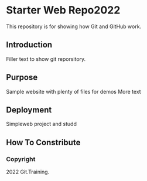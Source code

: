 # Starter Web Repo2022

This repository is for showing how Git and GitHub work. 
## Introduction
Filler text to show git reporsitory.

## Purpose

Sample website with plenty of files for demos
More text


## Deployment 

Simpleweb project and studd 

## How To Constribute

### Copyright

2022 Git.Training.